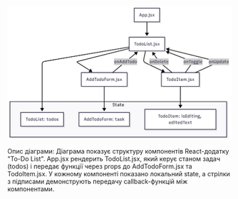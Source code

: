 ![Component Diagram](public/Diagram.png)

Опис діаграми: Діаграма показує структуру компонентів React-додатку "To-Do List". App.jsx рендерить TodoList.jsx, який керує станом задач (todos) і передає функції через props до AddTodoForm.jsx та TodoItem.jsx. У кожному компоненті показано локальний state, а стрілки з підписами демонструють передачу callback-функцій між компонентами.